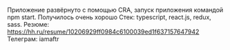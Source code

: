 Приложение развёрнуто с помощью CRA, запуск приложения командой npm start.
Получилось очень хорошо
Стек: typescript, react.js, redux, sass.
Резюме: https://hh.ru/resume/10206929ff0984c6100039ed1f637157647942
Телеграм: iamaftr